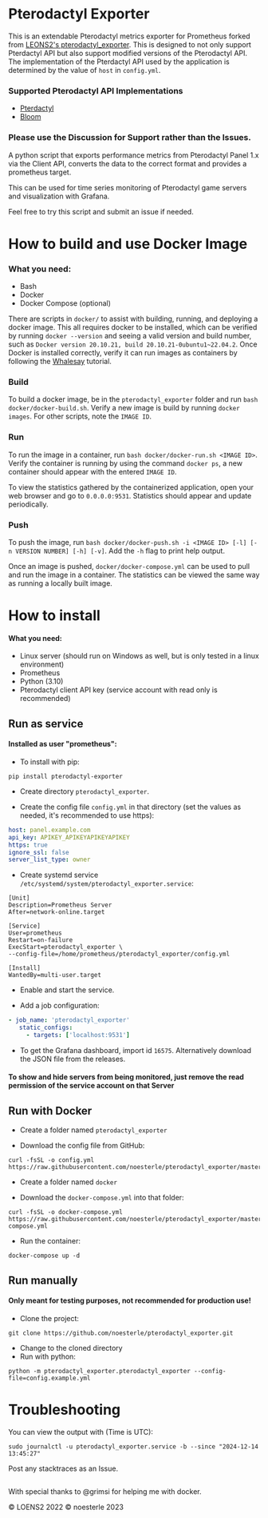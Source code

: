 # Pterodactyl Exporter

This is an extendable Pterodactyl metrics exporter for Prometheus forked from [LEONS2's pterodactyl_exporter](https://github.com/LOENS2/pterodactyl_exporter).
This is designed to not only support Pterdactyl API but also support modified versions of the Pterodactyl API.
The implementation of the Pterdactyl API used by the application is determined by the value of `host` in `config.yml`.

### Supported Pterodactyl API Implementations
- [Pterdactyl](https://pterodactyl.io/)
- [Bloom](https://bloom.host/)

### Please use the Discussion for Support rather than the Issues.

A python script that exports performance metrics from Pterodactyl Panel 1.x via the Client API, converts the data to the correct format and provides a prometheus target.

This can be used for time series monitoring of Pterodactyl game servers and visualization with Grafana.

Feel free to try this script and submit an issue if needed.

# How to build and use Docker Image

### What you need:

 * Bash
 * Docker
 * Docker Compose (optional)

There are scripts in `docker/` to assist with building, running, and deploying a docker image.
This all requires docker to be installed, which can be verified by running `docker --version` and seeing a valid version and build number, such as `Docker version 20.10.21, build 20.10.21-0ubuntu1~22.04.2`.
Once Docker is installed correctly, verify it can run images as containers by following the [Whalesay](https://hub.docker.com/r/docker/whalesay/) tutorial.

### Build

To build a docker image, be in the `pterodactyl_exporter` folder and run `bash docker/docker-build.sh`.
Verify a new image is build by running `docker images`.
For other scripts, note the `IMAGE ID`.

### Run

To run the image in a container, run `bash docker/docker-run.sh <IMAGE ID>`.
Verify the container is running by using the command `docker ps`, a new container should appear with the entered `IMAGE ID`.

To view the statistics gathered by the containerized application, open your web browser and go to `0.0.0.0:9531`.
Statistics should appear and update periodically.

### Push

To push the image, run `bash docker/docker-push.sh -i <IMAGE ID> [-l] [-n VERSION NUMBER] [-h] [-v]`.
Add the `-h` flag to print help output.

Once an image is pushed, `docker/docker-compose.yml` can be used to pull and run the image in a container.
The statistics can be viewed the same way as running a locally built image.

# How to install

#### What you need:

 * Linux server (should run on Windows as well, but is only tested in a linux environment)
 * Prometheus
 * Python (3.10)
 * Pterodactyl client API key (service account with read only is recommended)

## Run as service

#### Installed as user "prometheus":

 - To install with pip:
```
pip install pterodactyl-exporter
```
 - Create directory `pterodactyl_exporter`.
 
 - Create the config file `config.yml` in that directory (set the values as needed, it's recommended to use https):
 
 ```yml
host: panel.example.com
api_key: APIKEY_APIKEYAPIKEYAPIKEY
https: true
ignore_ssl: false
server_list_type: owner
 ```

 - Create systemd service `/etc/systemd/system/pterodactyl_exporter.service`:
```
[Unit]
Description=Prometheus Server
After=network-online.target

[Service]
User=prometheus
Restart=on-failure
ExecStart=pterodactyl_exporter \
--config-file=/home/prometheus/pterodactyl_exporter/config.yml

[Install]
WantedBy=multi-user.target
```

 - Enable and start the service.
 
 - Add a job configuration:
 
 ```yml
 - job_name: 'pterodactyl_exporter'
    static_configs:
      - targets: ['localhost:9531']

 ```

 - To get the Grafana dashboard, import id `16575`. Alternatively download the JSON file from the releases.
 
 #### To show and hide servers from being monitored, just remove the read permission of the service account on that Server
 
## Run with Docker

 - Create a folder named `pterodactyl_exporter`
 
 - Download the config file from GitHub:
 ```
 curl -fsSL -o config.yml https://raw.githubusercontent.com/noesterle/pterodactyl_exporter/master/config.example.yml
 ```
 - Create a folder named `docker`
 
 - Download the `docker-compose.yml` into that folder:
 ```
 curl -fsSL -o docker-compose.yml https://raw.githubusercontent.com/noesterle/pterodactyl_exporter/master/docker/docker-compose.yml
 ```
 - Run the container:
 ```
 docker-compose up -d
 ```
 
## Run manually

#### Only meant for testing purposes, not recommended for production use!

 - Clone the project:
```
git clone https://github.com/noesterle/pterodactyl_exporter.git
```
 - Change to the cloned directory
 - Run with python:
```
python -m pterodactyl_exporter.pterodactyl_exporter --config-file=config.example.yml
```

# Troubleshooting

You can view the output with (Time is UTC):

```
sudo journalctl -u pterodactyl_exporter.service -b --since "2024-12-14 13:45:27"
```

Post any stacktraces as an Issue.

##

With special thanks to @grimsi for helping me with docker.

&copy; LOENS2 2022
&copy; noesterle 2023
